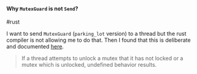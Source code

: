 
#### Why `MutexGuard` is not `Send`? 
#rust 

I want to send `MutexGuard` (`parking_lot` version) to a thread but the rust compiler is not allowing me to do that. Then I found that this is deliberate and documented [here](https://github.com/rust-lang/rust/issues/23465#issuecomment-82730326).
>If a thread attempts to unlock a mutex that it has not locked or a mutex which is unlocked, undefined behavior results.

